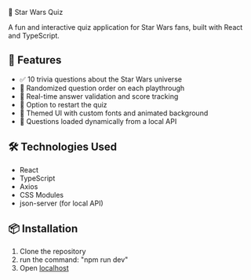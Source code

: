 🌌 Star Wars Quiz

A fun and interactive quiz application for Star Wars fans, built with React and TypeScript.

## 🚀 Features

- ✅ 10 trivia questions about the Star Wars universe
- 🔀 Randomized question order on each playthrough
- 🎯 Real-time answer validation and score tracking
- 🔁 Option to restart the quiz
- 🌠 Themed UI with custom fonts and animated background
- 📡 Questions loaded dynamically from a local API

## 🛠️ Technologies Used

- React
- TypeScript
- Axios
- CSS Modules
- json-server (for local API)

## 📦 Installation

1. Clone the repository
2. run the command: "npm run dev"
3. Open [localhost ](http://localhost:5173/)


